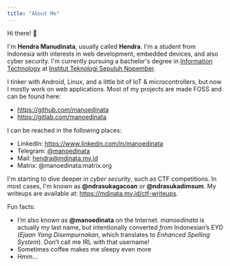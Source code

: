 ```yaml
---
title: "About Me"
---
```


Hi there! 👋

I'm **Hendra Manudinata**, usually called **Hendra**. I'm a student from Indonesia with interests in web development, embedded devices, and also cyber security. I'm currently pursuing a bachelor's degree in [Information Technology](https://www.its.ac.id/it) at [Institut Teknologi Sepuluh Nopember](https://www.its.ac.id).

I tinker with Android, Linux, and a little bit of IoT & microcontrollers, but now I mostly work on web applications. Most of my projects are made FOSS and can be found here:

- <https://github.com/manoedinata>
- <https://gitlab.com/manoedinata>

I can be reached in the following places:

- LinkedIn: <https://www.linkedin.com/in/manoedinata>
- Telegram: [@manoedinata](https://t.me/manoedinata)
- Mail: [hendra@mdinata.my.id](mailto:hendra@mdinata.my.id)
- Matrix: @manoedinata:matrix.org

I'm starting to dive deeper in _cyber security_, such as CTF competitions. In most cases, I'm known as **@ndrasukagacoan** or **@ndrasukadimsum**. My writeups are available at: <https://mdinata.my.id/ctf-writeups>.

Fun facts:

- I’m also known as **@manoedinata** on the Internet. _manoedinata_ is actually my last name, but intentionally converted _from_ Indonesian’s EYD (_Ejaan Yang Disempurnakan_, which translates to _Enhanced Spelling System_). Don’t call me IRL with that username!
- Sometimes coffee makes me sleepy even more
- Hmm...
